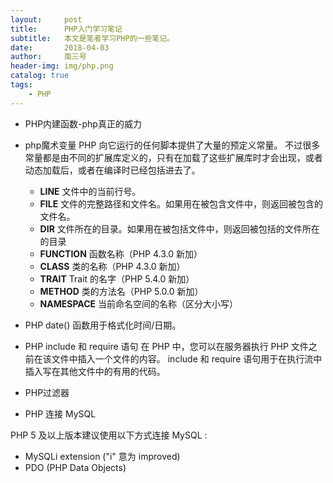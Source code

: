 ```yaml
---
layout:     post
title:      PHP入门学习笔记
subtitle:   本文是笔者学习PHP的一些笔记。
date:       2018-04-03
author:     南三号
header-img: img/php.png
catalog: true
tags:
    - PHP
---
```


- PHP内建函数-php真正的威力
- php魔术变量
  PHP 向它运行的任何脚本提供了大量的预定义常量。
  不过很多常量都是由不同的扩展库定义的，只有在加载了这些扩展库时才会出现，或者动态加载后，或者在编译时已经包括进去了。

  - __LINE__
    文件中的当前行号。
  - __FILE__
    文件的完整路径和文件名。如果用在被包含文件中，则返回被包含的文件名。
  - __DIR__
    文件所在的目录。如果用在被包括文件中，则返回被包括的文件所在的目录
  - __FUNCTION__
    函数名称（PHP 4.3.0 新加）
  - __CLASS__
    类的名称（PHP 4.3.0 新加）
  - __TRAIT__
    Trait 的名字（PHP 5.4.0 新加）
  - __METHOD__
    类的方法名（PHP 5.0.0 新加）
  - __NAMESPACE__
    当前命名空间的名称（区分大小写）

- PHP date() 函数用于格式化时间/日期。

- PHP include 和 require 语句
  在 PHP 中，您可以在服务器执行 PHP 文件之前在该文件中插入一个文件的内容。
  include 和 require 语句用于在执行流中插入写在其他文件中的有用的代码。

- PHP过滤器

- PHP 连接 MySQL

PHP 5 及以上版本建议使用以下方式连接 MySQL :
* MySQLi extension ("i" 意为 improved)
* PDO (PHP Data Objects)